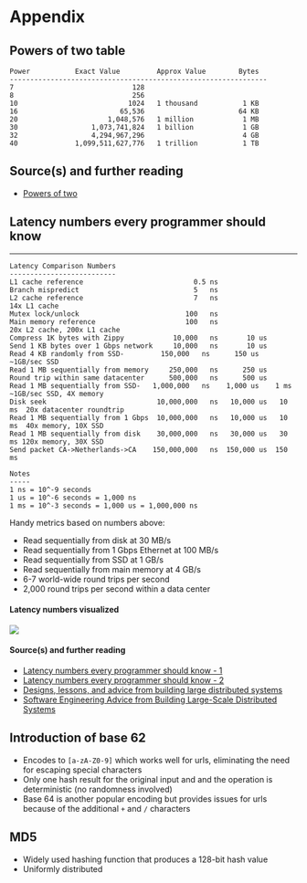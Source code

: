 # Appendix

## Powers of two table

```
Power           Exact Value         Approx Value        Bytes
---------------------------------------------------------------
7                             128
8                             256
10                           1024   1 thousand           1 KB
16                         65,536                       64 KB
20                      1,048,576   1 million            1 MB
30                  1,073,741,824   1 billion            1 GB
32                  4,294,967,296                        4 GB
40              1,099,511,627,776   1 trillion           1 TB
```

## Source(s) and further reading

- [Powers of two](https://en.wikipedia.org/wiki/Power_of_two) 


## Latency numbers every programmer should know
---
    Latency Comparison Numbers
    --------------------------
    L1 cache reference                           0.5 ns
    Branch mispredict                            5   ns
    L2 cache reference                           7   ns                      14x L1 cache
    Mutex lock/unlock                          100   ns
    Main memory reference                      100   ns                      20x L2 cache, 200x L1 cache
    Compress 1K bytes with Zippy            10,000   ns       10 us
    Send 1 KB bytes over 1 Gbps network     10,000   ns       10 us
    Read 4 KB randomly from SSD-         150,000   ns      150 us          ~1GB/sec SSD
    Read 1 MB sequentially from memory     250,000   ns      250 us
    Round trip within same datacenter      500,000   ns      500 us
    Read 1 MB sequentially from SSD-   1,000,000   ns    1,000 us    1 ms  ~1GB/sec SSD, 4X memory
    Disk seek                           10,000,000   ns   10,000 us   10 ms  20x datacenter roundtrip
    Read 1 MB sequentially from 1 Gbps  10,000,000   ns   10,000 us   10 ms  40x memory, 10X SSD
    Read 1 MB sequentially from disk    30,000,000   ns   30,000 us   30 ms 120x memory, 30X SSD
    Send packet CA->Netherlands->CA    150,000,000   ns  150,000 us  150 ms
    
    Notes
    -----
    1 ns = 10^-9 seconds
    1 us = 10^-6 seconds = 1,000 ns
    1 ms = 10^-3 seconds = 1,000 us = 1,000,000 ns
    

Handy metrics based on numbers above:

- Read sequentially from disk at 30 MB/s
- Read sequentially from 1 Gbps Ethernet at 100 MB/s
- Read sequentially from SSD at 1 GB/s
- Read sequentially from main memory at 4 GB/s
- 6-7 world-wide round trips per second
- 2,000 round trips per second within a data center

#### [](https://github.com/donnemartin/system-design-primer#latency-numbers-visualized) Latency numbers visualized

[![](https://camo.githubusercontent.com/77f72259e1eb58596b564d1ad823af1853bc60a3/687474703a2f2f692e696d6775722e636f6d2f6b307431652e706e67) ](https://camo.githubusercontent.com/77f72259e1eb58596b564d1ad823af1853bc60a3/687474703a2f2f692e696d6775722e636f6d2f6b307431652e706e67) 

#### [](https://github.com/donnemartin/system-design-primer#sources-and-further-reading-14) Source(s) and further reading

- [Latency numbers every programmer should know - 1](https://gist.github.com/jboner/2841832) 
- [Latency numbers every programmer should know - 2](https://gist.github.com/hellerbarde/2843375) 
- [Designs, lessons, and advice from building large distributed systems](http://www.cs.cornell.edu/projects/ladis2009/talks/dean-keynote-ladis2009.pdf) 
- [Software Engineering Advice from Building Large-Scale Distributed Systems](https://static.googleusercontent.com/media/research.google.com/en//people/jeff/stanford-295-talk.pdf) 


## Introduction of base 62
- Encodes to `[a-zA-Z0-9]` which works well for urls, eliminating the need for escaping special characters
- Only one hash result for the original input and and the operation is deterministic (no randomness involved) 
- Base 64 is another popular encoding but provides issues for urls because of the additional `+` and `/` characters

## MD5

- Widely used hashing function that produces a 128-bit hash value
- Uniformly distributed
